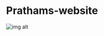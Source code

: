 # Prathams-website
![img alt](\"https://github.com/user-attachments/assets/ceb22975-cf88-46c7-b11c-40282d65904d") 

